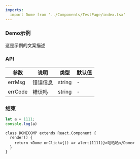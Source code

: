 ```yaml
---
imports:
  import Dome from '../Components/TestPage/index.tsx'
---
```

### Demo示例
这是示例的文案描述

### API
参数 | 说明 | 类型 | 默认值|
------- | ------- | ------- | ------- |
errMsg | 错误信息 | string | - |
errCode | 错误吗 | string | - |

### 结束

```js
let a = 1111;
console.log(a)
```

````
class DOMECOMP extends React.Component {
  render() {
    return <Dome onClick={() => alert(1111)}>哈哈哈</Dome>
  }
}
````

